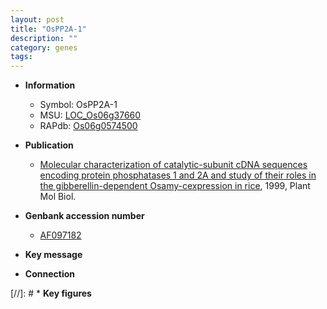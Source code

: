 ```yaml
---
layout: post
title: "OsPP2A-1"
description: ""
category: genes
tags: 
---
```


* **Information**  
    + Symbol: OsPP2A-1  
    + MSU: [LOC_Os06g37660](http://rice.plantbiology.msu.edu/cgi-bin/ORF_infopage.cgi?orf=LOC_Os06g37660)  
    + RAPdb: [Os06g0574500](http://rapdb.dna.affrc.go.jp/viewer/gbrowse_details/irgsp1?name=Os06g0574500)  

* **Publication**  
    + [Molecular characterization of catalytic-subunit cDNA sequences encoding protein phosphatases 1 and 2A and study of their roles in the gibberellin-dependent Osamy-cexpression in rice](http://www.ncbi.nlm.nih.gov/pubmed?term=Molecular+characterization+of+catalytic-subunit+cDNA+sequences+encoding+protein+phosphatases+1+and+2A+and+study+of+their+roles+in+the+gibberellin-dependent+Osamy-cexpression+in+rice%5BTitle%5D), 1999, Plant Mol Biol.

* **Genbank accession number**  
    + [AF097182](http://www.ncbi.nlm.nih.gov/nuccore/AF097182)

* **Key message**  

* **Connection**  

[//]: # * **Key figures**  


